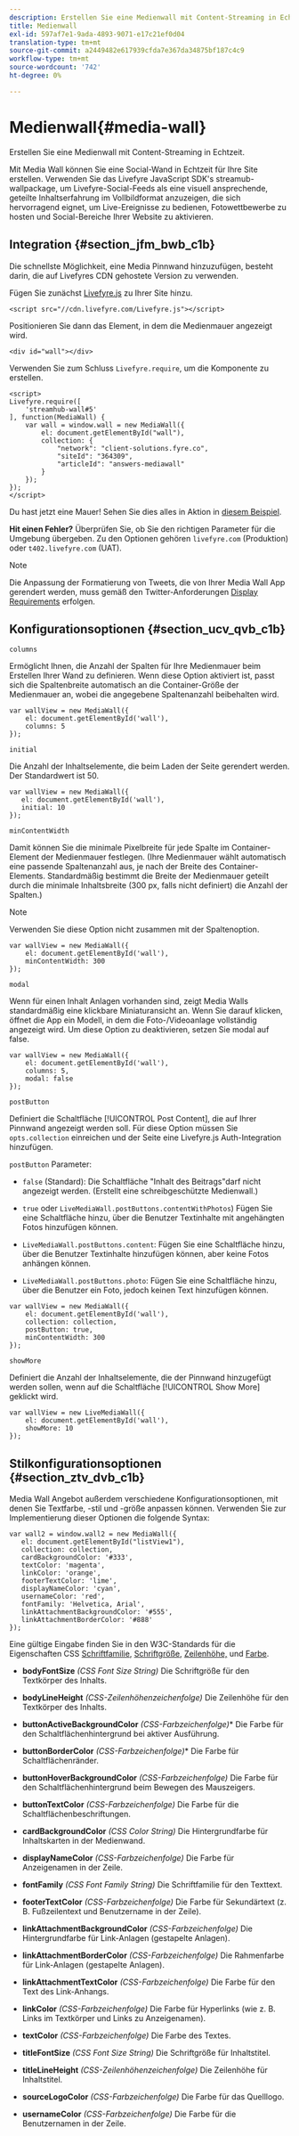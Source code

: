 ```yaml
---
description: Erstellen Sie eine Medienwall mit Content-Streaming in Echtzeit.
title: Medienwall
exl-id: 597af7e1-9ada-4893-9071-e17c21ef0d04
translation-type: tm+mt
source-git-commit: a2449482e617939cfda7e367da34875bf187c4c9
workflow-type: tm+mt
source-wordcount: '742'
ht-degree: 0%

---
```


# Medienwall{#media-wall}

Erstellen Sie eine Medienwall mit Content-Streaming in Echtzeit.

Mit Media Wall können Sie eine Social-Wand in Echtzeit für Ihre Site erstellen. Verwenden Sie das Livefyre JavaScript SDK&#39;s streamub-wallpackage, um Livefyre-Social-Feeds als eine visuell ansprechende, geteilte Inhaltserfahrung im Vollbildformat anzuzeigen, die sich hervorragend eignet, um Live-Ereignisse zu bedienen, Fotowettbewerbe zu hosten und Social-Bereiche Ihrer Website zu aktivieren.

## Integration {#section_jfm_bwb_c1b}

Die schnellste Möglichkeit, eine Media Pinnwand hinzuzufügen, besteht darin, die auf Livefyres CDN gehostete Version zu verwenden.

Fügen Sie zunächst [Livefyre.js](https://github.com/Livefyre/Livefyre.js) zu Ihrer Site hinzu.

```
<script src="//cdn.livefyre.com/Livefyre.js"></script> 
```

Positionieren Sie dann das Element, in dem die Medienmauer angezeigt wird.

```
<div id="wall"></div>
```

Verwenden Sie zum Schluss `Livefyre.require`, um die Komponente zu erstellen.

```
<script> 
Livefyre.require([ 
    'streamhub-wall#5' 
], function(MediaWall) {     
    var wall = window.wall = new MediaWall({ 
        el: document.getElementById("wall"), 
        collection: { 
            "network": "client-solutions.fyre.co", 
            "siteId": "364309", 
            "articleId": "answers-mediawall" 
        } 
    }); 
}); 
</script>
```

Du hast jetzt eine Mauer! Sehen Sie dies alles in Aktion in [diesem Beispiel](https://codepen.io/gobengo/pen/dFwDL).

**Hit einen Fehler?** Überprüfen Sie, ob Sie den richtigen Parameter für die Umgebung übergeben. Zu den Optionen gehören `livefyre.com` (Produktion) oder `t402.livefyre.com` (UAT).

>[!NOTE]
>
>Die Anpassung der Formatierung von Tweets, die von Ihrer Media Wall App gerendert werden, muss gemäß den Twitter-Anforderungen [Display Requirements](https://dev.twitter.com/terms/display-requirements) erfolgen.

## Konfigurationsoptionen {#section_ucv_qvb_c1b}

`columns`

Ermöglicht Ihnen, die Anzahl der Spalten für Ihre Medienmauer beim Erstellen Ihrer Wand zu definieren. Wenn diese Option aktiviert ist, passt sich die Spaltenbreite automatisch an die Container-Größe der Medienmauer an, wobei die angegebene Spaltenanzahl beibehalten wird.

```
var wallView = new MediaWall({ 
    el: document.getElementById('wall'), 
    columns: 5 
});
```

`initial`

Die Anzahl der Inhaltselemente, die beim Laden der Seite gerendert werden. Der Standardwert ist 50.

```
var wallView = new MediaWall({ 
   el: document.getElementById('wall'), 
   initial: 10 
});
```

`minContentWidth`

Damit können Sie die minimale Pixelbreite für jede Spalte im Container-Element der Medienmauer festlegen. (Ihre Medienmauer wählt automatisch eine passende Spaltenanzahl aus, je nach der Breite des Container-Elements. Standardmäßig bestimmt die Breite der Medienmauer geteilt durch die minimale Inhaltsbreite (300 px, falls nicht definiert) die Anzahl der Spalten.)

>[!NOTE]
>
>Verwenden Sie diese Option nicht zusammen mit der Spaltenoption.

```
var wallView = new MediaWall({ 
    el: document.getElementById('wall'), 
    minContentWidth: 300 
});
```

`modal`

Wenn für einen Inhalt Anlagen vorhanden sind, zeigt Media Walls standardmäßig eine klickbare Miniaturansicht an. Wenn Sie darauf klicken, öffnet die App ein Modell, in dem die Foto-/Videoanlage vollständig angezeigt wird. Um diese Option zu deaktivieren, setzen Sie modal auf false.

```
var wallView = new MediaWall({ 
    el: document.getElementById('wall'), 
    columns: 5, 
    modal: false 
});
```

`postButton`

Definiert die Schaltfläche [!UICONTROL Post Content], die auf Ihrer Pinnwand angezeigt werden soll. Für diese Option müssen Sie `opts.collection` einreichen und der Seite eine Livefyre.js Auth-Integration hinzufügen.

`postButton` Parameter:

* `false` (Standard): Die Schaltfläche &quot;Inhalt des Beitrags&quot;darf nicht angezeigt werden. (Erstellt eine schreibgeschützte Medienwall.)
* `true` oder  `LiveMediaWall.postButtons.contentWithPhotos`) Fügen Sie eine Schaltfläche hinzu, über die Benutzer Textinhalte mit angehängten Fotos hinzufügen können.

* `LiveMediaWall.postButtons.content`: Fügen Sie eine Schaltfläche hinzu, über die Benutzer Textinhalte hinzufügen können, aber keine Fotos anhängen können.
* `LiveMediaWall.postButtons.photo`: Fügen Sie eine Schaltfläche hinzu, über die Benutzer ein Foto, jedoch keinen Text hinzufügen können.

```
var wallView = new MediaWall({ 
    el: document.getElementById('wall'), 
    collection: collection, 
    postButton: true, 
    minContentWidth: 300 
});
```

`showMore`

Definiert die Anzahl der Inhaltselemente, die der Pinnwand hinzugefügt werden sollen, wenn auf die Schaltfläche [!UICONTROL Show More] geklickt wird.

```
var wallView = new LiveMediaWall({ 
    el: document.getElementById('wall'), 
    showMore: 10 
});
```

## Stilkonfigurationsoptionen {#section_ztv_dvb_c1b}

Media Wall Angebot außerdem verschiedene Konfigurationsoptionen, mit denen Sie Textfarbe, -stil und -größe anpassen können. Verwenden Sie zur Implementierung dieser Optionen die folgende Syntax:

```
var wall2 = window.wall2 = new MediaWall({ 
   el: document.getElementById("listView1"), 
   collection: collection, 
   cardBackgroundColor: '#333', 
   textColor: 'magenta', 
   linkColor: 'orange', 
   footerTextColor: 'lime', 
   displayNameColor: 'cyan', 
   usernameColor: 'red', 
   fontFamily: 'Helvetica, Arial', 
   linkAttachmentBackgroundColor: '#555', 
   linkAttachmentBorderColor: '#888' 
}); 
```

Eine gültige Eingabe finden Sie in den W3C-Standards für die Eigenschaften CSS [Schriftfamilie](https://www.w3.org/TR/CSS2/fonts.html#propdef-font-family), [Schriftgröße](https://www.w3.org/TR/CSS2/fonts.html#font-size-props), [Zeilenhöhe,](https://www.w3.org/TR/CSS2/visudet.html#propdef-line-height) und [Farbe](https://www.w3.org/TR/css3-color/#colorunits).

* **bodyFontSize** *(CSS Font Size String)* Die Schriftgröße für den Textkörper des Inhalts.

* **bodyLineHeight** *(CSS-Zeilenhöhenzeichenfolge)* Die Zeilenhöhe für den Textkörper des Inhalts.

* **buttonActiveBackgroundColor** *(CSS-Farbzeichenfolge)** Die Farbe für den Schaltflächenhintergrund bei aktiver Ausführung.

* **buttonBorderColor** *(CSS-Farbzeichenfolge)** Die Farbe für Schaltflächenränder.

* **buttonHoverBackgroundColor** *(CSS-Farbzeichenfolge)* Die Farbe für den Schaltflächenhintergrund beim Bewegen des Mauszeigers.

* **buttonTextColor** *(CSS-Farbzeichenfolge)* Die Farbe für die Schaltflächenbeschriftungen.

* **cardBackgroundColor** *(CSS Color String)* Die Hintergrundfarbe für Inhaltskarten in der Medienwand.

* **displayNameColor** *(CSS-Farbzeichenfolge)* Die Farbe für Anzeigenamen in der Zeile.

* **fontFamily** *(CSS Font Family String)* Die Schriftfamilie für den Texttext.

* **footerTextColor** *(CSS-Farbzeichenfolge)* Die Farbe für Sekundärtext (z. B. Fußzeilentext und Benutzername in der Zeile).

* **linkAttachmentBackgroundColor** *(CSS-Farbzeichenfolge)* Die Hintergrundfarbe für Link-Anlagen (gestapelte Anlagen).

* **linkAttachmentBorderColor** *(CSS-Farbzeichenfolge)* Die Rahmenfarbe für Link-Anlagen (gestapelte Anlagen).

* **linkAttachmentTextColor** *(CSS-Farbzeichenfolge)* Die Farbe für den Text des Link-Anhangs.

* **linkColor** *(CSS-Farbzeichenfolge)* Die Farbe für Hyperlinks (wie z. B. Links im Textkörper und Links zu Anzeigenamen).

* **textColor** *(CSS-Farbzeichenfolge)* Die Farbe des Textes.

* **titleFontSize** *(CSS Font Size String)* Die Schriftgröße für Inhaltstitel.

* **titleLineHeight** *(CSS-Zeilenhöhenzeichenfolge)* Die Zeilenhöhe für Inhaltstitel.

* **sourceLogoColor** *(CSS-Farbzeichenfolge)* Die Farbe für das Quelllogo.

* **usernameColor** *(CSS-Farbzeichenfolge)* Die Farbe für die Benutzernamen in der Zeile.

